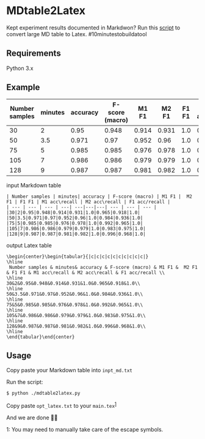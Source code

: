 # MDtable2Latex

Kept experiment results documented in Markdwon? Run this [script]() to convert large MD table to Latex. \#10minutestobuildatool

## Requirements
Python 3.x

## Example 

| Number samples | minutes| accuracy | F-score (macro) | M1 F1 |  M2 F1 | F1 F1 | M1 acc\recall | M2 acc\recall | F1 acc/recall |
| --- | --- | --- | ---| ---|---|---| --- | --- | --- |
|30|2|0.95|0.948|0.914|0.931|1.0|0.965|0.918|1.0|
|50|3.5|0.971|0.97|0.952|0.96|1.0|0.984|0.936|1.0|
|75|5|0.985|0.985|0.976|0.978|1.0|0.992|0.965|1.0|
|105|7|0.986|0.986|0.979|0.979|1.0|0.983|0.975|1.0|
|128|9|0.987|0.987|0.981|0.982|1.0|0.996|0.968|1.0|

input Markdown table
```
| Number samples | minutes| accuracy | F-score (macro) | M1 F1 |  M2 F1 | F1 F1 | M1 acc\recall | M2 acc\recall | F1 acc/recall |
| --- | --- | --- | ---| ---|---|---| --- | --- | --- |
|30|2|0.95|0.948|0.914|0.931|1.0|0.965|0.918|1.0|
|50|3.5|0.971|0.97|0.952|0.96|1.0|0.984|0.936|1.0|
|75|5|0.985|0.985|0.976|0.978|1.0|0.992|0.965|1.0|
|105|7|0.986|0.986|0.979|0.979|1.0|0.983|0.975|1.0|
|128|9|0.987|0.987|0.981|0.982|1.0|0.996|0.968|1.0|
```

output Latex table
```
\begin{center}\begin{tabular}{|c|c|c|c|c|c|c|c|c|c|}
\hline
 Number samples & minutes& accuracy & F-score (macro) & M1 F1 &  M2 F1 & F1 F1 & M1 acc\recall & M2 acc\recall & F1 acc/recall \\
\hline
30&2&0.95&0.948&0.914&0.931&1.0&0.965&0.918&1.0\\
\hline
50&3.5&0.971&0.97&0.952&0.96&1.0&0.984&0.936&1.0\\
\hline
75&5&0.985&0.985&0.976&0.978&1.0&0.992&0.965&1.0\\
\hline
105&7&0.986&0.986&0.979&0.979&1.0&0.983&0.975&1.0\\
\hline
128&9&0.987&0.987&0.981&0.982&1.0&0.996&0.968&1.0\\
\hline
\end{tabular}\end{center}
```

## Usage

Copy paste your Markdown table into `inpt_md.txt` 

Run the script:

`$ python ./mdtable2latex.py`

Copy paste `opt_latex.txt` to your `main.tex`<sup>[1](#myfootnote1)</sup>

And we are done 🎉🎉

<a name="myfootnote1">1</a>: You may need to manually take care of the escape symbols.

